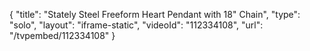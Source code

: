 {
    "title": "Stately Steel Freeform Heart Pendant with 18\" Chain",
    "type": "solo",
    "layout": "iframe-static",
    "videoId": "112334108",
    "url": "\/tvpembed\/112334108"
}